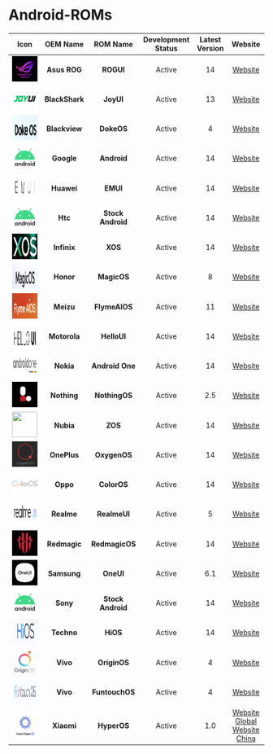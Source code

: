 # Android-ROMs

|                          Icon                           |    OEM Name    |     ROM Name      | Development Status | Latest Version |                                           Website                                            |
| :-----------------------------------------------------: | :------------: | :---------------: | :----------------: | :------------: | :------------------------------------------------------------------------------------------: |
|   <img src="Icons/ROGUI.png" width="50" height="50">    |  **Asus ROG**  |     **ROGUI**     |       Active       |       14       |                        [Website](https://www.asus.com/in/content/ui/)                        |
|   <img src="Icons/JoyUI.png" width="50" height="50">    | **BlackShark** |     **JoyUI**     |       Active       |       13       |                                         [Website]()                                          |
|   <img src="Icons/DokeOS.png" width="50" height="50">   | **Blackview**  |    **DokeOS**     |       Active       |       4        |                                         [Website]()                                          |
|  <img src="Icons/Android.png" width="50" height="50">   |   **Google**   |    **Android**    |       Active       |       14       |                                         [Website]()                                          |
|    <img src="Icons/EMUI.png" width="50" height="50">    |   **Huawei**   |     **EMUI**      |       Active       |       14       |                                         [Website]()                                          |
|  <img src="Icons/Android.png" width="50" height="50">   |    **Htc**     | **Stock Android** |       Active       |       14       |                                         [Website]()                                          |
|    <img src="Icons/XOS.png" width="50" height="50">     |  **Infinix**   |      **XOS**      |       Active       |       14       |                                         [Website]()                                          |
|  <img src="Icons/MagicOS.png" width="50" height="50">   |   **Honor**    |    **MagicOS**    |       Active       |       8        |                                         [Website]()                                          |
| <img src="Icons/FlymeAIOS.png" width="50" height="50">  |   **Meizu**    |   **FlymeAIOS**   |       Active       |       11       |                                         [Website]()                                          |
|  <img src="Icons/HelloUI.png" width="50" height="50">   |  **Motorola**  |    **HelloUI**    |       Active       |       14       |                                         [Website]()                                          |
| <img src="Icons/AndroidOne.png" width="50" height="50"> |   **Nokia**    |  **Android One**  |       Active       |       14       |                                         [Website]()                                          |
| <img src="Icons/NothingOS.png" width="50" height="50">  |  **Nothing**   |   **NothingOS**   |       Active       |      2.5       |                                         [Website]()                                          |
|    <img src="Icons/ZOS.png" width="50" height="50">     |   **Nubia**    |      **ZOS**      |       Active       |       14       |                                         [Website]()                                          |
|  <img src="Icons/OxygenOS.png" width="50" height="50">  |  **OnePlus**   |   **OxygenOS**    |       Active       |       14       |                                         [Website]()                                          |
|  <img src="Icons/ColorOS.png" width="50" height="50">   |    **Oppo**    |    **ColorOS**    |       Active       |       14       |                                         [Website]()                                          |
|  <img src="Icons/RealmeUI.png" width="50" height="50">  |   **Realme**   |   **RealmeUI**    |       Active       |       5        |                                         [Website]()                                          |
| <img src="Icons/RedmagicOS.png" width="50" height="50"> |  **Redmagic**  |  **RedmagicOS**   |       Active       |       14       |                                         [Website]()                                          |
|   <img src="Icons/OneUI.png" width="50" height="50">    |  **Samsung**   |     **OneUI**     |       Active       |      6.1       |                                         [Website]()                                          |
|  <img src="Icons/Android.png" width="50" height="50">   |    **Sony**    | **Stock Android** |       Active       |       14       |                                         [Website]()                                          |
|    <img src="Icons/HiOS.png" width="50" height="50">    |   **Techno**   |     **HiOS**      |       Active       |       14       |                                         [Website]()                                          |
|  <img src="Icons/OriginOS.png" width="50" height="50">  |    **Vivo**    |   **OriginOS**    |       Active       |       4        |                                         [Website]()                                          |
| <img src="Icons/FuntouchOS.png" width="50" height="50"> |    **Vivo**    |  **FuntouchOS**   |       Active       |       4        |                                         [Website]()                                          |
|  <img src="Icons/HyperOS.png" width="50" height="50">   |   **Xiaomi**   |    **HyperOS**    |       Active       |      1.0       | [Website Global](https://www.mi.com/global/hyperos) [Website China](https://hyperos.mi.com/) |
